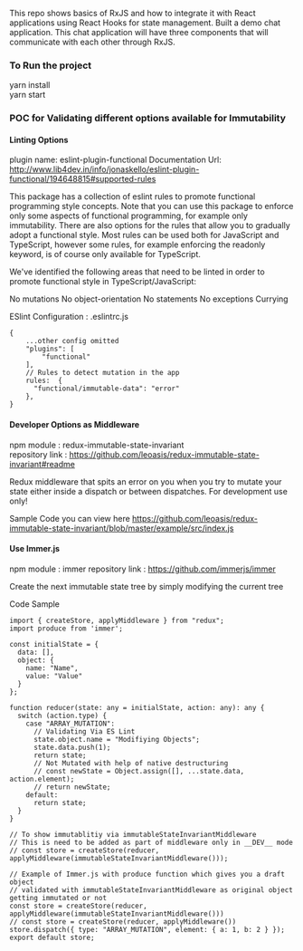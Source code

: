 This repo shows basics of RxJS and how to integrate it with React applications using React Hooks for state management. 
Built a demo chat application. This chat application will have three components that will communicate with each other through RxJS.

### To Run the project
yarn install  
yarn start

### POC for Validating different options available for Immutability

#### Linting Options

plugin name: eslint-plugin-functional 
Documentation Url: http://www.lib4dev.in/info/jonaskello/eslint-plugin-functional/194648815#supported-rules

This package has a collection of eslint rules to promote functional programming style concepts. Note that you can use this package to enforce only some aspects of functional programming, for example only immutability. There are also options for the rules that allow you to gradually adopt a functional style. Most rules can be used both for JavaScript and TypeScript, however some rules, for example enforcing the readonly keyword, is of course only available for TypeScript.

We've identified the following areas that need to be linted in order to promote functional style in TypeScript/JavaScript:

No mutations
No object-orientation
No statements
No exceptions
Currying

ESlint Configuration : .eslintrc.js
```
{
    ...other config omitted
    "plugins": [
        "functional"
    ],
    // Rules to detect mutation in the app
    rules:  {
      "functional/immutable-data": "error"
    },
}
```

#### Developer Options as Middleware

npm module : redux-immutable-state-invariant  
repository link : https://github.com/leoasis/redux-immutable-state-invariant#readme

Redux middleware that spits an error on you when you try to mutate your state either inside a dispatch or between dispatches. For development use only!

Sample Code you can view here
https://github.com/leoasis/redux-immutable-state-invariant/blob/master/example/src/index.js


#### Use Immer.js 

npm module : immer
repository link : https://github.com/immerjs/immer

Create the next immutable state tree by simply modifying the current tree

Code Sample 

```
import { createStore, applyMiddleware } from "redux";
import produce from 'immer';

const initialState = {
  data: [],
  object: {
    name: "Name",
    value: "Value"
  }
};

function reducer(state: any = initialState, action: any): any {
  switch (action.type) {
    case "ARRAY_MUTATION":
      // Validating Via ES Lint
      state.object.name = "Modifiying Objects";
      state.data.push(1);
      return state;
      // Not Mutated with help of native destructuring
      // const newState = Object.assign([], ...state.data, action.element);
      // return newState;
    default:
      return state;
  }
}

// To show immutablitiy via immutableStateInvariantMiddleware
// This is need to be added as part of middleware only in __DEV__ mode
// const store = createStore(reducer, applyMiddleware(immutableStateInvariantMiddleware()));

// Example of Immer.js with produce function which gives you a draft object
// validated with immutableStateInvariantMiddleware as original object getting immutated or not
const store = createStore(reducer, applyMiddleware(immutableStateInvariantMiddleware()))
// const store = createStore(reducer, applyMiddleware())
store.dispatch({ type: "ARRAY_MUTATION", element: { a: 1, b: 2 } });
export default store;


```

